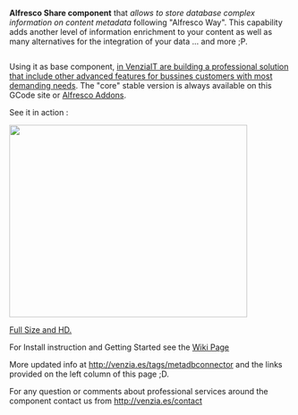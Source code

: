 **Alfresco Share component** that _allows to store database complex information on content metadata_ following "Alfresco Way". This capability adds another level of information enrichment to your content as well as many alternatives for the integration of your data ... and more ;P.

![![](http://venzia.es/sites/default/files/styles/portfolio_teaser_1/public/connectors-editdetails2.png)](http://venzia.es/sites/default/files/connectors-editdetails2.png)

Using it as base component, [in VenziaIT are building a professional solution that include other advanced features for bussines customers with most demanding needs](http://venzia.es/node/54). The "core" stable version is always available on this GCode site or [Alfresco Addons](https://addons.alfresco.com/addons/alfresco-metadbconnector-component).

See it in action :

<a href='http://www.youtube.com/watch?feature=player_embedded&v=Ayt9vBNQo3k' target='_blank'><img src='http://img.youtube.com/vi/Ayt9vBNQo3k/0.jpg' width='425' height=344 /></a>

[Full Size and HD.](http://www.youtube.com/watch?v=Ayt9vBNQo3k&hd=1)

For Install instruction and Getting Started see the [Wiki Page](https://code.google.com/p/alfresco-metadbconnector/wiki/AdminUserGuide)

More updated info at http://venzia.es/tags/metadbconnector and the links provided on the left column of this page ;D.

For any question or comments about professional services around the component contact us from http://venzia.es/contact

